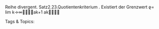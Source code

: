 Reihe divergent.
Satz2.23.Quotientenkriterium . Existiert der Grenzwert
ϱ= lim
k→∞ak+1
ak

   Tags & Topics:
   